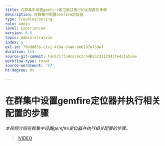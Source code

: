 ```yaml
---
title: 在群集中设置gemfire定位器并执行相关配置的步骤
description: 在群集中配置Gemfire定位器
type: Troubleshooting
role: Admin
level: Experienced
version: 6.5
topic: Administration
index: y
exl-id: 798dd056-c1a1-416a-94ad-be6287e769e7
duration: 113
source-git-commit: f4c621f3a9caa8c2c64b8323312343fe421a5aee
workflow-type: tm+mt
source-wordcount: '47'
ht-degree: 0%

---
```


# 在群集中设置gemfire定位器并执行相关配置的步骤

*本视频介绍在群集中设置gemfire定位器并执行相关配置的步骤。*

>[!VIDEO](https://video.tv.adobe.com/v/335544?quality=12&learn=on)
